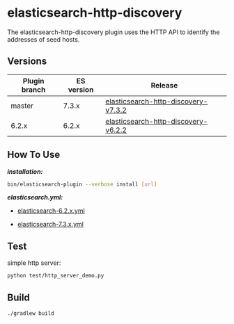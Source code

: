 elasticsearch-http-discovery
=============================

The elasticsearch-http-discovery plugin uses the HTTP API to identify the addresses of seed hosts.

Versions
--------

Plugin branch | ES version | Release
-----------|-----------|-----------
master | 7.3.x | [elasticsearch-http-discovery-v7.3.2](https://github.com/xhkyyy/elasticsearch-http-discovery/releases/tag/v7.3.2)
6.2.x| 6.2.x | [elasticsearch-http-discovery-v6.2.2](https://github.com/xhkyyy/elasticsearch-http-discovery/releases/tag/v6.2.2)


How To Use
--------

***installation:***

```sh
bin/elasticsearch-plugin --verbose install [url]
```

***elasticsearch.yml:***

+ [elasticsearch-6.2.x.yml](test/elasticsearch-6.2.x.yml)

+ [elasticsearch-7.3.x.yml](test/elasticsearch-7.3.x.yml)

Test
--------

simple http server:

```sh
python test/http_server_demo.py
```

Build
--------

```
./gradlew build
```


